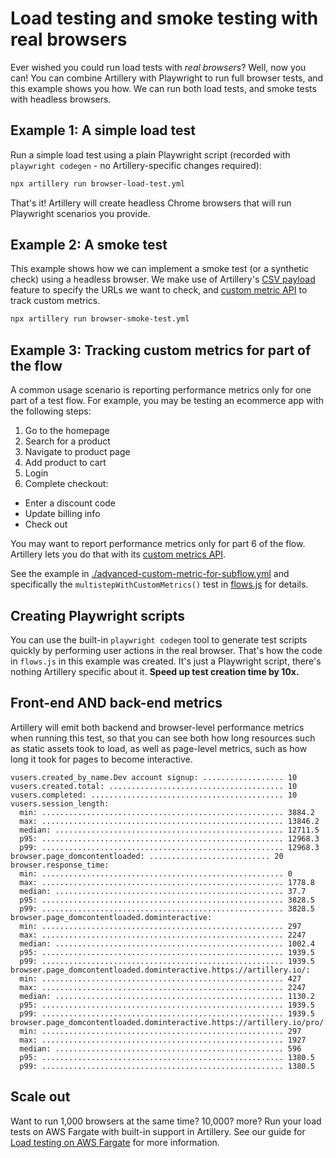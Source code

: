 # Load testing and smoke testing with real browsers


Ever wished you could run load tests with *real browsers*? Well, now you can! You can combine Artillery with Playwright to run full browser tests, and this example shows you how. We can run both load tests, and smoke tests with headless browsers.


## Example 1: A simple load test

Run a simple load test using a plain Playwright script (recorded with `playwright codegen` - no Artillery-specific changes required):

```sh
npx artillery run browser-load-test.yml
```

That's it! Artillery will create headless Chrome browsers that will run Playwright scenarios you provide.

## Example 2: A smoke test

This example shows how we can implement a smoke test (or a synthetic check) using a headless browser. We make use of Artillery's [CSV payload](https://artillery.io/docs/guides/guides/test-script-reference.html#Payload-files) feature to specify the URLs we want to check, and [custom metric API](https://artillery.io/docs/guides/guides/extending.html#Tracking-custom-metrics) to track custom metrics.

```sh
npx artillery run browser-smoke-test.yml
```

## Example 3: Tracking custom metrics for part of the flow

A common usage scenario is reporting performance metrics only for one part of a test flow. For example, you may be testing an ecommerce app with the following steps:

1. Go to the homepage
2. Search for a product
3. Navigate to product page
4. Add product to cart
5. Login
6. Complete checkout:
  - Enter a discount code
  - Update billing info
  - Check out

You may want to report performance metrics only for part 6 of the flow. Artillery lets you do that with its [custom metrics API](https://www.artillery.io/docs/guides/guides/extension-apis#tracking-custom-metrics).

See the example in [./advanced-custom-metric-for-subflow.yml](./advanced-custom-metric-for-subflow.yml) and specifically the `multistepWithCustomMetrics()` test in [flows.js](./flows.js) for details.


## Creating Playwright scripts

You can use the built-in `playwright codegen` tool to generate test scripts quickly by performing user actions in the real browser. That's how the code in `flows.js` in this example was created. It's just a Playwright script, there's nothing Artillery specific about it. **Speed up test creation time by 10x.**

## Front-end AND back-end metrics

Artillery will emit both backend and browser-level performance metrics when running this test, so that you can see both how long resources such as static assets took to load, as well as page-level metrics, such as how long it took for pages to become interactive.

```
vusers.created_by_name.Dev account signup: .................. 10
vusers.created.total: ....................................... 10
vusers.completed: ........................................... 10
vusers.session_length:
  min: ...................................................... 3884.2
  max: ...................................................... 13846.2
  median: ................................................... 12711.5
  p95: ...................................................... 12968.3
  p99: ...................................................... 12968.3
browser.page_domcontentloaded: ........................... 20
browser.response_time:
  min: ...................................................... 0
  max: ...................................................... 1778.8
  median: ................................................... 37.7
  p95: ...................................................... 3828.5
  p99: ...................................................... 3828.5
browser.page_domcontentloaded.dominteractive:
  min: ...................................................... 297
  max: ...................................................... 2247
  median: ................................................... 1002.4
  p95: ...................................................... 1939.5
  p99: ...................................................... 1939.5
browser.page_domcontentloaded.dominteractive.https://artillery.io/:
  min: ...................................................... 427
  max: ...................................................... 2247
  median: ................................................... 1130.2
  p95: ...................................................... 1939.5
  p99: ...................................................... 1939.5
browser.page_domcontentloaded.dominteractive.https://artillery.io/pro/:
  min: ...................................................... 297
  max: ...................................................... 1927
  median: ................................................... 596
  p95: ...................................................... 1380.5
  p99: ...................................................... 1380.5
```

## Scale out

Want to run 1,000 browsers at the same time? 10,000? more? Run your load tests on AWS Fargate with built-in support in Artillery. See our guide for [Load testing on AWS Fargate](https://www.artillery.io/docs/load-testing-at-scale/aws-fargate) for more information.
